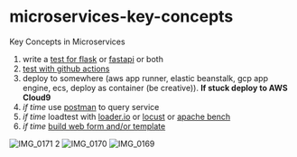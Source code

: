 # microservices-key-concepts
Key Concepts in Microservices

1.  write a [test for flask](https://flask.palletsprojects.com/en/2.0.x/testing/#testing-json-apis) or [fastapi](https://fastapi.tiangolo.com/tutorial/testing/) or both
2.  [test with github actions](https://github.com/noahgift/flask-change-microservice/blob/main/.github/workflows/main.yml)
3.  deploy to somewhere (aws app runner, elastic beanstalk, gcp app engine, ecs, deploy as container (be creative)). **If stuck deploy to AWS Cloud9**
4.  *if time* use [postman](https://www.postman.com) to query service
5.  *if time* loadtest with [loader.io](https://loader.io) or [locust](https://locust.io) or [apache bench](https://httpd.apache.org/docs/2.4/programs/ab.html)
6.  *if time* [build web form and/or template](https://fastapi.tiangolo.com/tutorial/request-forms/)

![IMG_0171 2](https://user-images.githubusercontent.com/58792/152852240-3918ab4e-6095-4924-823a-043229089901.jpg)
![IMG_0170](https://user-images.githubusercontent.com/58792/152852251-764044f7-0f25-424c-9bbd-861422f7a5e6.jpg)
![IMG_0169](https://user-images.githubusercontent.com/58792/152852265-92badff0-8627-4f29-ac95-befa31d07127.jpg)
